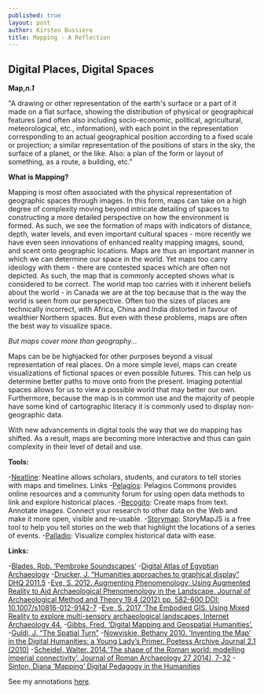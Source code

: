 ```yaml
---
published: true
layout: post
author: Kirsten Bussière
title: Mapping - A Reflection
---
```

## Digital Places, Digital Spaces

**Map,_n.1_**

"A drawing or other representation of the earth's surface or a part of it made on a flat surface, showing the distribution of physical or geographical features (and often also including socio-economic, political, agricultural, meteorological, etc., information), with each point in the representation corresponding to an actual geographical position according to a fixed scale or projection; a similar representation of the positions of stars in the sky, the surface of a planet, or the like. Also: a plan of the form or layout of something, as a route, a building, etc."

**What is Mapping?**

Mapping is most often associated with the physical representation of geographic spaces through images. In this form, maps can take on a high degree of complexity moving beyond intricate detailing of spaces to constructing a more detailed perspective on how the environment is formed. As such, we see the formation of maps with indicators of distance, depth, water levels, and even important cultural spaces - more recently we have even seen innovations of enhanced reality mapping images, sound, and scent onto geographic locations. Maps are thus an important manner in which we can determine our space in the world. Yet maps too carry ideology with them - there are contested spaces which are often not depicted. As such, the map that is commonly accepted shows what is considered to be correct. The world map too carries with it inherent beliefs about the world - in Canada we are at the top because that is the way the world is seen from our perspective. Often too the sizes of places are technically incorrect, with Africa, China and India distorted in favour of wealthier Northern spaces. But even with these problems, maps are often the best way to visualize space.

_But maps cover more than geography..._

Maps can be be highjacked for other purposes beyond a visual representation of real places. On a more simple level, maps can create visualizations of fictional spaces or even possible futures. This can help us determine better paths to move onto from the present. Imaging potential spaces allows for us to view a possible world that may better our own. Furthermore, because the map is in common use and the majority of people have some kind of cartographic literacy it is commonly used to display non-geographic data. 

With new advancements in digital tools the way that we do mapping has shifted. As a result, maps are becoming more interactive and thus can gain complexity in their level of detail and use. 

**Tools:**

-[Neatline](http://neatline.org/): Neatline allows scholars, students, and curators to tell stories with maps and timelines.
Links
-[Pelagios](http://commons.pelagios.org/): Pelagios Commons provides online resources and a community forum for using open data methods to link and explore historical places.
-[Recogito](http://www.pelagios.org/): Create maps from text. Annotate images. Connect your research to other data on the Web and make it more open, visible and re-usable.
-[Storymap](https://storymap.knightlab.com/): StoryMapJS is a free tool to help you tell stories on the web that highlight the locations of a series of events.
-[Palladio](http://hdlab.stanford.edu/palladio/): Visualize complex historical data with ease.


**Links:**

-[Blades, Rob. ‘Pembroke Soundscapes’](http://pembrokesoundscapes.ca/) 
-[Digital Atlas of Egyptian Archaeology](https://github.com/msu-anthropology/daea)
-[Drucker, J. “Humanities approaches to graphical display” DHQ 2011.5](http://www.digitalhumanities.org/dhq/vol/5/1/000091/000091.html)
-[Eve, S. 2012. Augmenting Phenomenology: Using Augmented Reality to Aid Archaeological Phenomenology in the Landscape. Journal of Archaeological Method and Theory 19.4 (2012) pp. 582-600 DOI: 10.1007/s10816-012-9142-7](https://link.springer.com/article/10.1007/s10816-012-9142-7)
-[Eve, S. 2017 ‘The Embodied GIS. Using Mixed Reality to explore multi-sensory archaeological landscapes, Internet Archaeology 44.](https://doi.org/10.11141/ia.44.3)
-[Gibbs, Fred. ‘Digital Mapping and Geospatial Humanities’.](http://fredgibbs.net/courses/digital-mapping/)
-[Guldi, J. “The Spatial Turn”](http://spatial.scholarslab.org/spatial-turn/)
-[Nowviskie, Bethany 2010. ‘Inventing the Map’ in the Digital Humanities: a Young Lady’s Primer. Poetess Archive Journal 2.1 (2010)](https://journals.tdl.org/paj/index.php/paj/article/view/11)
-[Scheidel, Walter. 2014.‘The shape of the Roman world: modelling imperial connectivity’, Journal of Roman Archaeology 27 2014), 7-32](http://orbis.stanford.edu/)
-[Sinton, Diana ‘Mapping’ Digital Pedagogy in the Humanities](https://digitalpedagogy.mla.hcommons.org/keywords/mapping/)

See my annotations [here](https://hypothes.is/users/kirstenbussiere).